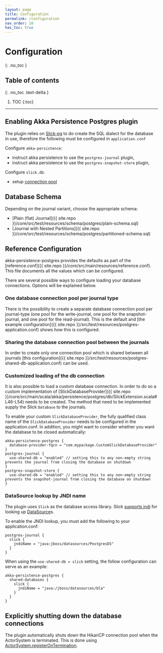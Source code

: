 ```yaml
---
layout: page
title: Configuration
permalink: /configuration
nav_order: 10
has_toc: true
---
```


# Configuration
{: .no_toc }

## Table of contents
{: .no_toc .text-delta }

1. TOC
{:toc}

---

## Enabling Akka Persistence Postgres plugin

The plugin relies on [Slick-pg](https://github.com/tminglei/slick-pg) to do create the SQL dialect for the database in use, therefore the following must be configured in `application.conf`

Configure `akka-persistence`:

- instruct akka persistence to use the `postgres-journal` plugin,
- instruct akka persistence to use the `postgres-snapshot-store` plugin,

Configure `slick.db`:
 
- setup [connection pool](https://scala-slick.org/doc/3.3.0/database.html#postgresql)

## Database Schema

Depending on the journal variant, choose the appropriate schema:

- [Plain (flat) Journal]({{ site.repo }}/core/src/test/resources/schema/postgres/plain-schema.sql)
- [Journal with Nested Partitions]({{ site.repo }}/core/src/test/resources/schema/postgres/partitioned-schema.sql)

## Reference Configuration

akka-persistence-postgres provides the defaults as part of the [reference.conf]({{ site.repo }}/core/src/main/resources/reference.conf). This file documents all the values which can be configured.

There are several possible ways to configure loading your database connections. Options will be explained below.

### One database connection pool per journal type

There is the possibility to create a separate database connection pool per journal-type (one pool for the write-journal,
one pool for the snapshot-journal, and one pool for the read-journal). This is the default and [the example
configuration]({{ site.repo }}/src/test/resources/postgres-application.conf) shows how this is configured.

### Sharing the database connection pool between the journals

In order to create only one connection pool which is shared between all journals [this configuration]({{ site.repo }}/src/test/resources/postgres-shared-db-application.conf) can be used.

### Customized loading of the db connection

It is also possible to load a custom database connection. 
In order to do so a custom implementation of [SlickDatabaseProvider]({{ site.repo }}/core/src/main/scala/akka/persistence/postgres/db/SlickExtension.scala#L46-L54)
needs to be created. The method that need to be implemented supply the Slick `Database` to the journals.

To enable your custom `SlickDatabaseProvider`, the fully qualified class name of the `SlickDatabaseProvider`
needs to be configured in the application.conf. In addition, you might want to consider whether you want
the database to be closed automatically:

```hocon
akka-persistence-postgres {
  database-provider-fqcn = "com.mypackage.CustomSlickDatabaseProvider"
}
postgres-journal {
  use-shared-db = "enabled" // setting this to any non-empty string prevents the journal from closing the database on shutdown
}
postgres-snapshot-store {
  use-shared-db = "enabled" // setting this to any non-empty string prevents the snapshot-journal from closing the database on shutdown
}
```

### DataSource lookup by JNDI name

The plugin uses `Slick` as the database access library. Slick [supports jndi](https://scala-slick.org/doc/3.3.0/database.html#using-a-jndi-name) for looking up [DataSource](https://docs.oracle.com/en/java/javase/11/docs/api/java.sql/javax/sql/DataSource.html)s.

To enable the JNDI lookup, you must add the following to your application.conf:

```hocon
postgres-journal {
  slick {
    jndiName = "java:jboss/datasources/PostgresDS"
  }
}
```

When using the `use-shared-db = slick` setting, the follow configuration can serve as an example:

```hocon
akka-persistence-postgres {
  shared-databases {
    slick {
      jndiName = "java:/jboss/datasources/bla"
    }
  }
}
```

## Explicitly shutting down the database connections

The plugin automatically shuts down the HikariCP connection pool when the ActorSystem is terminated.
This is done using [ActorSystem.registerOnTermination](https://doc.akka.io/api/akka/current/akka/actor/ActorSystem.html).
